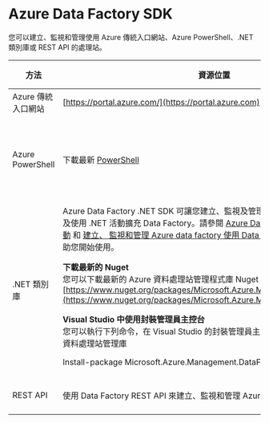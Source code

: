 <properties 
    pageTitle="Azure Data Factory SDK" 
    description="學習各種建立、監視和管理 Azure 資料處理站的方法。"
    services="data-factory" 
    documentationCenter="" 
    authors="spelluru" 
    manager="jhubbard" 
    editor="monicar"/>

<tags 
    ms.service="data-factory" 
    ms.workload="data-services" 
    ms.tgt_pltfrm="na" 
    ms.devlang="na" 
    ms.topic="article" 
    ms.date="10/20/2015" 
    ms.author="spelluru"/>


# Azure Data Factory SDK

您可以建立、監視和管理使用 Azure 傳統入口網站、Azure PowerShell、.NET 類別庫或 REST API 的處理站。

 方法| 資源位置| 開發人員參考
---------------------------------------------------- | ------------------------------ | -----------
 Azure 傳統入口網站| [https://portal.azure.com/](https://portal.azure.com)|
 Azure PowerShell| 下載最新 [PowerShell](http://go.microsoft.com/?linkid=9811175&clcid=0x409)| [Cmdlet 參考文件](https://msdn.microsoft.com/library/dn820234.aspx)<p>[JSON 指令碼參考](https://msdn.microsoft.com/library/azure/dn835050.aspx) </p>
 .NET 類別庫| Azure Data Factory .NET SDK 可讓您建立、監視及管理 Azure 的 Data Factory，以及使用 .NET 活動擴充 Data Factory。請參閱 [Azure Data Factory 管線中使用自訂活動](data-factory-use-custom-activities.md) 和 [建立、 監視和管理 Azure data factory 使用 Data Factory.NET SDK](data-factory-create-data-factories-programmatically.md) 文件可協助您開始使用。<p><b>下載最新的 Nuget</b><br/>您可以下載最新的 Azure 資料處理站管理程式庫 Nuget 封裝，從: [https://www.nuget.org/packages/Microsoft.Azure.Management.DataFactories/](https://www.nuget.org/packages/Microsoft.Azure.Management.DataFactories/)</p><p>**Visual Studio 中使用封裝管理員主控台**<br/>您可以執行下列命令，在 Visual Studio 的封裝管理員主控台，以取得最新的 Azure 資料處理站管理庫</p>Install-package Microsoft.Azure.Management.DataFactories</p>| [.NET SDK 參考](https://msdn.microsoft.com/library/dn883654.aspx)
 REST API| 使用 Data Factory REST API 來建立、監視和管理 Azure Data Factory。| [REST API 參考](https://msdn.microsoft.com/library/dn906738.aspx)










